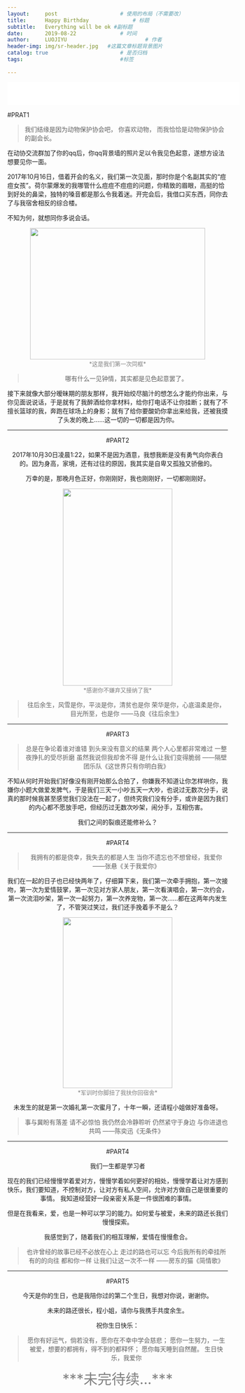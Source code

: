 ```yaml
---
layout:     post   				    # 使用的布局（不需要改）
title:      Happy Birthday				# 标题 
subtitle:   Everything will be ok #副标题
date:       2019-08-22 				# 时间
author:     LUOJIYU 						# 作者
header-img: img/sr-header.jpg 	#这篇文章标题背景图片
catalog: true 						# 是否归档
tags:								#标签
    
---
```


<MTMarkdownOptions output='html4'>
 <iframe frameborder="no" border="0" marginwidth="0" marginheight="0" width=530 height=52 src="//music.163.com/outchain/player?type=2&id=28625050&auto=1&height=32"></iframe>
</MTMarkdownOptions>


#PRAT1

>我们结缘是因为动物保护协会吧，
>你喜欢动物，
>而我恰恰是动物保护协会的副会长。

在动协交流群加了你的qq后，你qq背景墙的照片足以令我见色起意，遂想方设法想要见你一面。

2017年10月16日，借着开会的名义，我们第一次见面，那时你是个名副其实的“痘痘女孩”。荷尔蒙爆发的我哪管什么痘痘不痘痘的问题，你精致的眉眼，高挺的恰到好处的鼻梁，独特的嗓音都是那么令我着迷。开完会后，我借口买东西，同你去了与我宿舍相反的综合楼。

不知为何，就想同你多说会话。

<MTMarkdownOptions output='html4'>
<div align=center><img width = '400' height ='300' src ="https://img.laoooo.cn:88/2019/08/20/7344cdd94ad4b.jpg"/></div>
<center><font color=gray size=2>*这是我们第一次同框*</font>
</MTMarkdownOptions>


>哪有什么一见钟情，其实都是见色起意罢了。

接下来就像大部分暧昧期的朋友那样，我开始绞尽脑汁的想怎么才能约你出来，与你见面说说话，于是就有了我醉酒给你拿材料，给你打电话不让你挂断；就有了不擅长篮球的我，奔跑在球场上的身影；就有了给你要酸奶你拿出来给我，还被我摸了头发的晚上……这一切的一切都是因为你。

***************************

#PART2

2017年10月30日凌晨1:22，如果不是因为酒意，我想我断是没有勇气向你表白的。因为身高，家境，还有过往的原因，我其实是自卑又孤独又骄傲的。

万幸的是，那晚月色正好，你刚刚好，我也刚刚好，一切都刚刚好。

<MTMarkdownOptions output='html4'>
<div align=center><img width = '250' height ='450' src ="https://img.laoooo.cn:88/2019/08/20/66ff3d7186e9c.jpg"/></div>
<center><font color=gray size=2>*感谢你不嫌弃又接纳了我*</font>
</MTMarkdownOptions>


>往后余生，风雪是你，平淡是你，清贫也是你
>荣华是你，心底温柔是你，目光所至，也是你
>——马良《往后余生》

*****************
#PART3

>总是在争论着谁对谁错 到头来没有意义的结果
>两个人心里都非常难过 一整夜挣扎的受尽折磨
>虽然我说但我却舍不得 是什么让我们变得脆弱
  >                   ——隔壁团乐队《这世界只有你明白我》


不知从何时开始我们好像没有刚开始那么合拍了，你嫌我不知道让你怎样哄你，我嫌你小题大做爱发脾气，于是我们三天一小吵五天一大吵，也说过无数次分手，说真的那时候我甚至感觉我们没法在一起了，但终究我们没有分手，或许是因为我们的内心都不愿放手吧，但经历过无数次吵架，闹分手，互相伤害。

我们之间的裂痕还能修补么？
******
#PART4
>我拥有的都是侥幸，我失去的都是人生
>当你不遗忘也不想曾经，我爱你
>——张悬《关于我爱你》

我们在一起的日子也已经快两年了，仔细算下来，我们第一次牵手拥抱，第一次接吻，第一次为爱情鼓掌，第一次见对方家人朋友，第一次看演唱会，第一次约会，第一次流泪吵架，第一次一起努力，第一次养宠物，第一次……都在这两年内发生了，不管哭过笑过，我们还手挽着手不是么？


<MTMarkdownOptions output='html4'>
<div align=center><img width = '250' height ='390' src ="https://img.laoooo.cn:88/2019/08/20/66c85df1a8f75.jpg"/></div>
<center><font color=gray size=2>*军训时你脚扭了我扶你回宿舍*</font>
</MTMarkdownOptions>
	
未发生的就是第一次婚礼第一次蜜月了，十年一瞬，还请程小姐做好准备呀。

>事与冀盼有落差  请不必惊怕
>我仍然会冷静聆听 仍然紧守于身边
>与你进退也共鸣
>  ——陈奕迅《无条件》

**************
#PART4

我们一生都是学习者

现在的我们已经慢慢学着爱对方，慢慢学着如何更好的相处，慢慢学着让对方感到快乐，我们要知道，不控制对方，让对方有私人空间，允许对方做自己是很重要的事情。
我知道经营好一段亲密关系是一件很困难的事情。

但是在我看来，爱，也是一种可以学习的能力。如何爱与被爱，未来的路还长我们慢慢探索。

我感觉到了，随着我们的相互理解，爱情在慢慢愈合。

>也许曾经的故事已经不必放在心上
>走过的路也可以忘
>今后我所有的牵挂所有的的向往
>都和你一样
>让我们让这一次不一样
>——房东的猫《简情歌》

***********
#PART5

今天是你的生日，也是我陪你过的第二个生日，我想对你说，谢谢你。

未来的路还很长，程小姐，请你与我携手共度余生。

祝你生日快乐：

>愿你有好运气，倘若没有，愿你在不幸中学会慈悲；
>愿你一生努力，一生被爱，想要的都拥有，得不到的都释怀；
>愿你每天睡到自然醒。
>生日快乐，我爱你

<center><font color=gray size=6>***未完待续...***</font>

